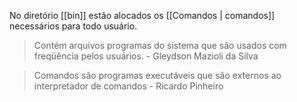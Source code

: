 No diretório [[bin]] estão alocados os [[Comandos | comandos]] necessários para todo usuário. 
> Contém arquivos programas do sistema que são usados com freqüência pelos usuários. \- Gleydson Mazioli da Silva

> Comandos são programas executáveis que são externos ao interpretador de comandos \- Ricardo Pinheiro
